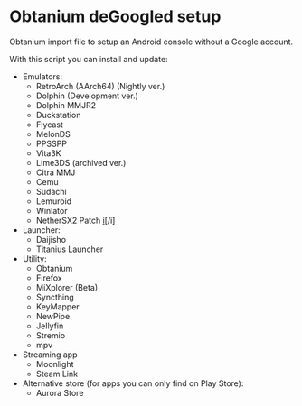 # Obtanium deGoogled setup
Obtanium import file to setup an Android console without a Google account.

With this script you can install and update:
- Emulators:
  - RetroArch (AArch64) (Nightly ver.)
  - Dolphin (Development ver.)
  - Dolphin MMJR2
  - Duckstation
  - Flycast
  - MelonDS
  - PPSSPP
  - Vita3K
  - Lime3DS (archived ver.)
  - Citra MMJ
  - Cemu
  - Sudachi
  - Lemuroid
  - Winlator
  - NetherSX2 Patch [i](Track-Only)[/i]
- Launcher:
  - Daijisho
  - Titanius Launcher
- Utility:
  - Obtanium
  - Firefox
  - MiXplorer (Beta)
  - Syncthing
  - KeyMapper
  - NewPipe
  - Jellyfin
  - Stremio
  - mpv
- Streaming app
  - Moonlight
  - Steam Link
- Alternative store (for apps you can only find on Play Store):
  - Aurora Store
